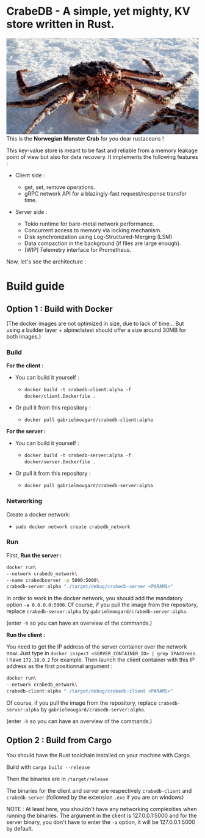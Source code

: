 # CrabeDB - A simple, yet mighty, KV store written in Rust.

![Crab](doc/crab.jpeg)
This is the **Norwegian Monster Crab** for you dear rustaceans !

This key-value store is meant to be fast and reliable from a memory leakage point of view but also for data recovery. It implements the following features :

* Client side :
    * get, set, remove operations.
    * gRPC network API for a blazingly-fast request/response transfer time.

* Server side :
    * Tokio runtime for bare-metal network performance.
    * Concurrent access to memory via locking mechanism.
    * Disk synchronization using Log-Structured-Merging (LSM)
    * Data compaction in the background (if files are large enough).
    * [WIP] Telemetry interface for Prometheus.


Now, let's see the architecture :


# Build guide

## Option 1 : Build with Docker
(The docker images are not optimized in size, due to lack of time... But using a builder layer + alpine:latest should offer a size around 30MB for both images.)

### Build

**For the client :**

* You can build it yourself :
    * `docker build -t crabedb-client:alpha -f docker/client.Dockerfile .`

* Or pull it from this repository :
    * `docker pull gabrielmougard/crabedb-client:alpha`


**For the server :**

* You can build it yourself :

    * `docker build -t crabedb-server:alpha -f docker/server.Dockerfile .`

* Or pull it from this repository :

    * `docker pull gabrielmougard/crabedb-server:alpha`


### Networking

Create a docker network:

* `sudo docker network create crabedb_network`

### Run

First, **Run the server :**

```bash
docker run\
--network crabedb_network\
--name crabedbserver -p 5000:5000\
crabedb-server:alpha "./target/debug/crabedb-server <PARAMS>"
```

In order to work in the docker network, you should add the mandatory option `-a 0.0.0.0:5000`.
Of course, if you pull the image from the repository, replace `crabedb-server:alpha` by `gabrielmougard/crabedb-server:alpha`.

(enter `-h` so you can have an overview of the commands.)

**Run the client :**

You need to get the IP address of the server container over the network now.
Just type in `docker inspect <SERVER_CONTAINER_ID> | grep IPAddress`. I have `172.19.0.2` for example.
Then launch the client container with this IP address as the first <node> positionnal argument :

```bash
docker run\
--network crabedb_network\
crabedb-client:alpha "./target/debug/crabedb-client <PARAMS>"
```

Of course, if you pull the image from the repository, replace `crabedb-server:alpha` by `gabrielmougard/crabedb-server:alpha`.

(enter `-h` so you can have an overview of the commands.)


## Option 2 : Build from Cargo

You should have the Rust toolchain installed on your machine with Cargo.

Build with `cargo build --release`

Then the binaries are in `/target/release`

The binaries for the client and server are respectively `crabedb-client` and `crabedb-server` (followed by the extension `.exe` if you are on windows)

NOTE : At least here, you shouldn't have any networking complexities when running the binaries. The <node> argument in the client is 127.0.0.1:5000 and for the server binary, you don't have to enter the `-a` option, it will be 127.0.0.1:5000 by default.